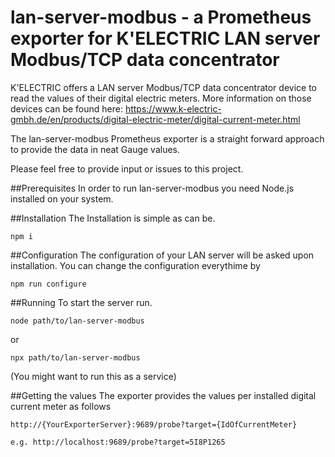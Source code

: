 # lan-server-modbus - a Prometheus exporter for K'ELECTRIC LAN server Modbus/TCP data concentrator

K'ELECTRIC offers a LAN server Modbus/TCP data concentrator device to read the values of their digital electric meters. More information on those devices can be found here: https://www.k-electric-gmbh.de/en/products/digital-electric-meter/digital-current-meter.html

The lan-server-modbus Prometheus exporter is a straight forward approach to provide the data in neat Gauge values.

Please feel free to provide input or issues to this project.

##Prerequisites
In order to run lan-server-modbus you need Node.js installed on your system.

##Installation
The Installation is simple as can be. 
```
npm i
```

##Configuration
The configuration of your LAN server will be asked upon installation. You can change the configuration everythime by 
```
npm run configure
``` 

##Running
To start the server run. 

```
node path/to/lan-server-modbus
```

or

```
npx path/to/lan-server-modbus
```

(You might want to run this as a service)

##Getting the values
The exporter provides the values per installed digital current meter as follows

```
http://{YourExporterServer}:9689/probe?target={IdOfCurrentMeter}

e.g. http://localhost:9689/probe?target=5I8P1265
```
